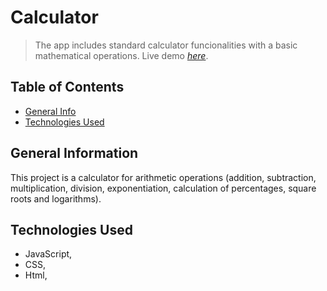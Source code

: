 # Calculator
>The app includes standard calculator funcionalities with a basic mathematical operations.
> Live demo [_here_](https://www.example.com). <!-- If you have the project hosted somewhere, include the link here. -->

## Table of Contents
* [General Info](#general-information)
* [Technologies Used](#technologies-used)


## General Information
This project is a calculator for arithmetic operations (addition, subtraction, multiplication, division, exponentiation, 
calculation of percentages, square roots and logarithms).


## Technologies Used
- JavaScript,
- CSS,
- Html,

